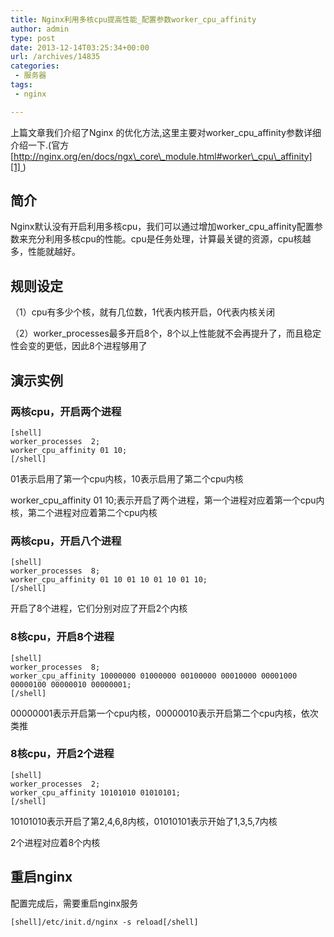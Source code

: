 ```yaml
---
title: Nginx利用多核cpu提高性能_配置参数worker_cpu_affinity
author: admin
type: post
date: 2013-12-14T03:25:34+00:00
url: /archives/14835
categories:
 - 服务器
tags:
 - nginx

---
```

上篇文章我们介绍了Nginx 的优化方法,这里主要对worker\_cpu\_affinity参数详细介绍一下.(官方[http://nginx.org/en/docs/ngx\_core\_module.html#worker\_cpu\_affinity][1] )
[
][2]

## 简介

Nginx默认没有开启利用多核cpu，我们可以通过增加worker_cpu_affinity配置参数来充分利用多核cpu的性能。cpu是任务处理，计算最关键的资源，cpu核越多，性能就越好。

## 规则设定

（1）cpu有多少个核，就有几位数，1代表内核开启，0代表内核关闭

（2）worker_processes最多开启8个，8个以上性能就不会再提升了，而且稳定性会变的更低，因此8个进程够用了

## 演示实例

### **两核cpu，开启两个进程**

```
[shell]
worker_processes  2;
worker_cpu_affinity 01 10;
[/shell]
```

01表示启用了第一个cpu内核，10表示启用了第二个cpu内核


worker_cpu_affinity 01 10;表示开启了两个进程，第一个进程对应着第一个cpu内核，第二个进程对应着第二个cpu内核

### **两核cpu，开启八个进程**

```
[shell]
worker_processes  8;
worker_cpu_affinity 01 10 01 10 01 10 01 10;
[/shell]
```

开启了8个进程，它们分别对应了开启2个内核


### **8核cpu，开启8个进程**

```
[shell]
worker_processes  8;
worker_cpu_affinity 10000000 01000000 00100000 00010000 00001000 00000100 00000010 00000001;
[/shell]
```

00000001表示开启第一个cpu内核，00000010表示开启第二个cpu内核，依次类推


### **8核cpu，开启2个进程**

```
[shell]
worker_processes  2;
worker_cpu_affinity 10101010 01010101;
[/shell]
```

10101010表示开启了第2,4,6,8内核，01010101表示开始了1,3,5,7内核


2个进程对应着8个内核


## 重启nginx

配置完成后，需要重启nginx服务


```
[shell]/etc/init.d/nginx -s reload[/shell]
```

 [1]: http://nginx.org/en/docs/ngx_core_module.html#worker_cpu_affinity
 [2]: # "收起"